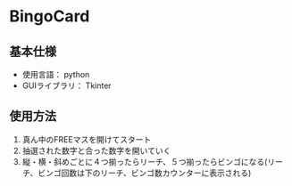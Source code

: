 # BingoCard
## 基本仕様
- 使用言語： python
- GUIライブラリ： Tkinter
## 使用方法
1. 真ん中のFREEマスを開けてスタート
2. 抽選された数字と合った数字を開いていく
3. 縦・横・斜めごとに４つ揃ったらリーチ、５つ揃ったらビンゴになる(リーチ、ビンゴ回数は下のリーチ、ビンゴ数カウンターに表示される)
